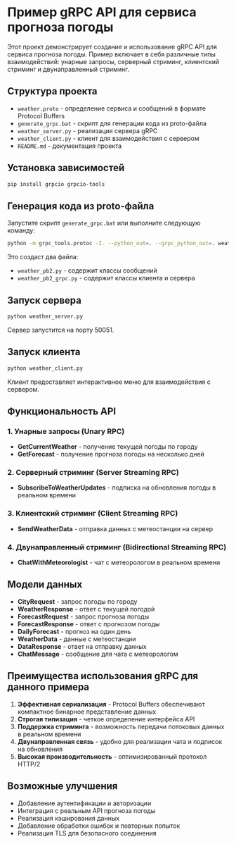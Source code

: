 # Пример gRPC API для сервиса прогноза погоды

Этот проект демонстрирует создание и использование gRPC API для сервиса прогноза погоды. Пример включает в себя различные типы взаимодействий: унарные запросы, серверный стриминг, клиентский стриминг и двунаправленный стриминг.

## Структура проекта

- `weather.proto` - определение сервиса и сообщений в формате Protocol Buffers
- `generate_grpc.bat` - скрипт для генерации кода из proto-файла
- `weather_server.py` - реализация сервера gRPC
- `weather_client.py` - клиент для взаимодействия с сервером
- `README.md` - документация проекта

## Установка зависимостей

```bash
pip install grpcio grpcio-tools
```

## Генерация кода из proto-файла

Запустите скрипт `generate_grpc.bat` или выполните следующую команду:

```bash
python -m grpc_tools.protoc -I. --python_out=. --grpc_python_out=. weather.proto
```

Это создаст два файла:
- `weather_pb2.py` - содержит классы сообщений
- `weather_pb2_grpc.py` - содержит классы клиента и сервера

## Запуск сервера

```bash
python weather_server.py
```

Сервер запустится на порту 50051.

## Запуск клиента

```bash
python weather_client.py
```

Клиент предоставляет интерактивное меню для взаимодействия с сервером.

## Функциональность API

### 1. Унарные запросы (Unary RPC)

- **GetCurrentWeather** - получение текущей погоды по городу
- **GetForecast** - получение прогноза погоды на несколько дней

### 2. Серверный стриминг (Server Streaming RPC)

- **SubscribeToWeatherUpdates** - подписка на обновления погоды в реальном времени

### 3. Клиентский стриминг (Client Streaming RPC)

- **SendWeatherData** - отправка данных с метеостанции на сервер

### 4. Двунаправленный стриминг (Bidirectional Streaming RPC)

- **ChatWithMeteorologist** - чат с метеорологом в реальном времени

## Модели данных

- **CityRequest** - запрос погоды по городу
- **WeatherResponse** - ответ с текущей погодой
- **ForecastRequest** - запрос прогноза погоды
- **ForecastResponse** - ответ с прогнозом погоды
- **DailyForecast** - прогноз на один день
- **WeatherData** - данные с метеостанции
- **DataResponse** - ответ на отправку данных
- **ChatMessage** - сообщение для чата с метеорологом

## Преимущества использования gRPC для данного примера

1. **Эффективная сериализация** - Protocol Buffers обеспечивают компактное бинарное представление данных
2. **Строгая типизация** - четкое определение интерфейса API
3. **Поддержка стриминга** - возможность передачи потоковых данных в реальном времени
4. **Двунаправленная связь** - удобно для реализации чата и подписок на обновления
5. **Высокая производительность** - оптимизированный протокол HTTP/2

## Возможные улучшения

- Добавление аутентификации и авторизации
- Интеграция с реальным API прогноза погоды
- Реализация кэширования данных
- Добавление обработки ошибок и повторных попыток
- Реализация TLS для безопасного соединения
